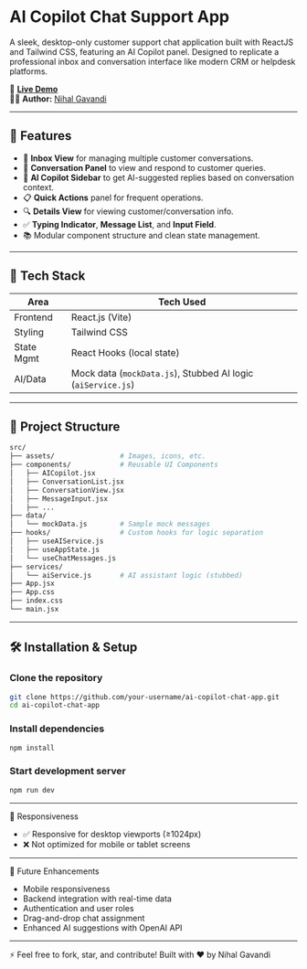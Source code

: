 # AI Copilot Chat Support App

A sleek, desktop-only customer support chat application built with ReactJS and Tailwind CSS, featuring an AI Copilot panel. Designed to replicate a professional inbox and conversation interface like modern CRM or helpdesk platforms.

🔗 **[Live Demo](https://nihhhhhhhhhhh.github.io/customer-support-app/)**  
👨‍💻 **Author:** [Nihal Gavandi](https://github.com/nihhhhhhhhhhh)

---

## 🚀 Features

- 📨 **Inbox View** for managing multiple customer conversations.
- 💬 **Conversation Panel** to view and respond to customer queries.
- 🤖 **AI Copilot Sidebar** to get AI-suggested replies based on conversation context.
- 📋 **Quick Actions** panel for frequent operations.
- 🔍 **Details View** for viewing customer/conversation info.
- ✅ **Typing Indicator**, **Message List**, and **Input Field**.
- 📚 Modular component structure and clean state management.
---

## 🧩 Tech Stack

| Area        | Tech Used            |
|-------------|----------------------|
| Frontend    | React.js (Vite) |
| Styling     | Tailwind CSS         |
| State Mgmt  | React Hooks (local state) |
| AI/Data     | Mock data (`mockData.js`), Stubbed AI logic (`aiService.js`) |

---


## 📁 Project Structure

```bash
src/
├── assets/                # Images, icons, etc.
├── components/            # Reusable UI Components
│   ├── AICopilot.jsx
│   ├── ConversationList.jsx
│   ├── ConversationView.jsx
│   ├── MessageInput.jsx
│   ├── ...
├── data/
│   └── mockData.js        # Sample mock messages
├── hooks/                 # Custom hooks for logic separation
│   ├── useAIService.js
│   ├── useAppState.js
│   └── useChatMessages.js
├── services/
│   └── aiService.js       # AI assistant logic (stubbed)
├── App.jsx
├── App.css
├── index.css
└── main.jsx
```

---

## 🛠️ Installation & Setup

### Clone the repository

```bash
git clone https://github.com/your-username/ai-copilot-chat-app.git
cd ai-copilot-chat-app
```

### Install dependencies
```bash
npm install
```

### Start development server
```bash
npm run dev
```

---

📏 Responsiveness

- ✅ Responsive for desktop viewports (≥1024px)
- ❌ Not optimized for mobile or tablet screens


---

🧪 Future Enhancements

 - Mobile responsiveness
 - Backend integration with real-time data
 - Authentication and user roles
 - Drag-and-drop chat assignment
 - Enhanced AI suggestions with OpenAI API

---

⚡ Feel free to fork, star, and contribute!
Built with ❤️ by Nihal Gavandi




